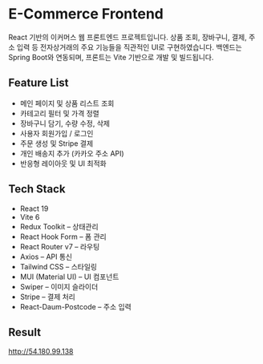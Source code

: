 # E-Commerce Frontend
React 기반의 이커머스 웹 프론트엔드 프로젝트입니다. 상품 조회, 장바구니, 결제, 주소 입력 등 전자상거래의 주요 기능들을 직관적인 UI로 구현하였습니다. 백엔드는 Spring Boot와 연동되며, 프론트는 Vite 기반으로 개발 및 빌드됩니다.

## Feature List   
- 메인 페이지 및 상품 리스트 조회
- 카테고리 필터 및 가격 정렬
- 장바구니 담기, 수량 수정, 삭제
- 사용자 회원가입 / 로그인
- 주문 생성 및 Stripe 결제
- 개인 배송지 추가 (카카오 주소 API)
- 반응형 레이아웃 및 UI 최적화
  
## Tech Stack   

- React 19
- Vite 6
- Redux Toolkit – 상태관리
- React Hook Form – 폼 관리
- React Router v7 – 라우팅
- Axios – API 통신
- Tailwind CSS – 스타일링
- MUI (Material UI) – UI 컴포넌트
- Swiper – 이미지 슬라이더
- Stripe – 결제 처리
- React-Daum-Postcode – 주소 입력

## Result   
  http://54.180.99.138
